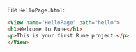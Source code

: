 File `HelloPage.html`:

```html
<View name="HelloPage" path="hello">
<h1>Welcome to Rune</h1>
<p>This is your first Rune project.</p>
</View>
```